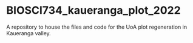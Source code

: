 # BIOSCI734_kaueranga_plot_2022
A repository to house the files and code for the UoA plot regeneration in Kaueranga valley. 
